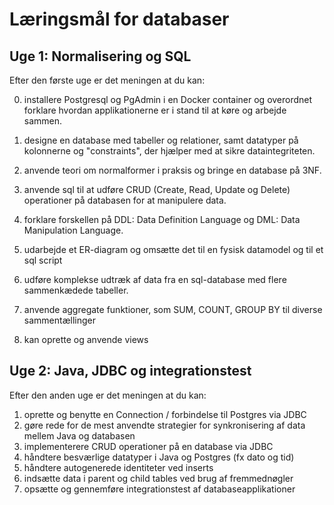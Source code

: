 # Læringsmål for databaser

## Uge 1: Normalisering og SQL

Efter den første uge er det meningen at du kan:

0. installere Postgresql og PgAdmin i en Docker container og overordnet forklare hvordan applikationerne er i stand til at køre og arbejde sammen.

1. designe en database med tabeller og relationer, samt datatyper på kolonnerne og "constraints", der hjælper med at sikre dataintegriteten.

2. anvende teori om normalformer i praksis og bringe en database på 3NF.

3. anvende sql til at udføre CRUD (Create, Read, Update og Delete) operationer på databasen for at manipulere data.

4. forklare forskellen på DDL: Data Definition Language og DML: Data Manipulation Language.

5. udarbejde et ER-diagram og omsætte det til en fysisk datamodel og til et sql script

6. udføre komplekse udtræk af data fra en sql-database med flere sammenkædede tabeller.

7. anvende aggregate funktioner, som SUM, COUNT, GROUP BY til diverse sammentællinger

8. kan oprette og anvende views

## Uge 2: Java, JDBC og integrationstest

Efter den anden uge er det meningen at du kan:

1. oprette og benytte en Connection / forbindelse til Postgres via JDBC
2. gøre rede for de mest anvendte strategier for synkronisering af data mellem Java og databasen
3. implementerere CRUD operationer på en database via JDBC
4. håndtere besværlige datatyper i Java og Postgres (fx dato og tid)
5. håndtere autogenerede identiteter ved inserts
6. indsætte data i parent og child tables ved brug af fremmednøgler
7. opsætte og gennemføre integrationstest af databaseapplikationer
